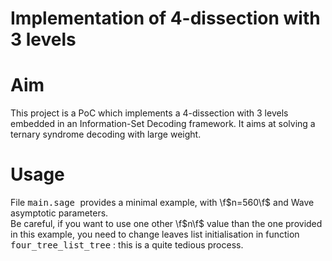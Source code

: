 # Implementation of 4-dissection with 3 levels

# Aim
This project is a PoC which implements a 4-dissection with 3 levels embedded in an Information-Set Decoding framework.
It aims at solving a ternary syndrome decoding with large weight.

# Usage

File <tt> main.sage </tt> provides a minimal example, with \f$n=560\f$ and Wave asymptotic parameters. <br />
Be careful, if you want to use one other \f$n\f$ value than the one provided in this example, you need to change leaves list initialisation in 
function  <tt>four_tree_list_tree</tt> : this is a quite tedious process.

